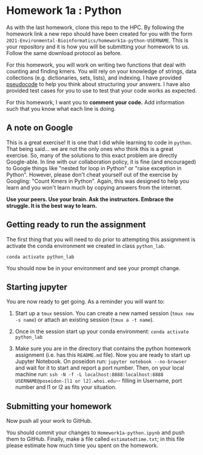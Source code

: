 # Homework 1a : Python
As with the last homework, clone this repo to the HPC. By following the homework link a new repo should have been created for you with the form `2021-Environmental-Bioinformatics/homework1a-python-USERNAME`. This is your repository and it is how you will be submitting your homework to us. Follow the same download protocol as before. 

For this homework, you will work on writing two functions that deal with counting and finding kmers. You will rely on your knowledge of strings, data collections (e.g. dictionaries, sets, lists), and indexing. I have provided [pseudocode](https://en.wikipedia.org/wiki/Pseudocode) to help you think about structuring your answers. I have also provided test cases for you to use to test that your code works as expected. 

For this homework, I want you to **comment your code.** Add information such that you know what each line is doing. 

## A note on Google
This is a great exercise! It is one that I did while learning to code in `python`. That being said... we are not the only ones who think this is a great exercise. So, many of the solutions to this exact problem are directly Google-able. In line with our collaboration policy, it is fine (and encouraged) to Google things like "nested for loop in Python" or "raise exception in Python". However, please don't cheat yourself out of the exercise by Googling: "Count Kmers in Python". Again, this was designed to help you learn and you won't learn much by copying answers from the internet.

**Use your peers. Use your brain. Ask the instructors. Embrace the struggle. It is the best way to learn.**

## Getting ready to run the assignment
The first thing that you will need to do prior to attempting this assignment is activate the conda environment we created in class `python_lab`. 

```
conda activate python_lab
```

You should now be in your environment and see your prompt change. 

## Starting jupyter
You are now ready to get going. As a reminder you will want to: 

1) Start up a `tmux` session. You can create a new named session (`tmux new -s name`) or attach an existing session (`tmux a -t name`). 

2) Once in the session start up your conda environment: `conda activate python_lab`

3) Make sure you are in the directory that contains the python homework assignment (i.e. has this `README.md` file). Now you are ready to start up Jupyter Notebook. On poseidon run: `jupyter notebook --no-browser` and wait for it to start and report a port number. Then, on your local machine run: `ssh -N -f -L localhost:8888:localhost:8888 USERNAME@poseidon-[l1 or l2].whoi.edu`-- filling in Username, port number and l1 or l2 as fits your situation. 

## Submitting your homework

Now push all your work to GitHub.

You should commit your changes to `Homework1a-python.ipynb` and push them to GitHub. Finally, make a file called `estimatedtime.txt`; in this file please estimate how much time you spent on the homework.

